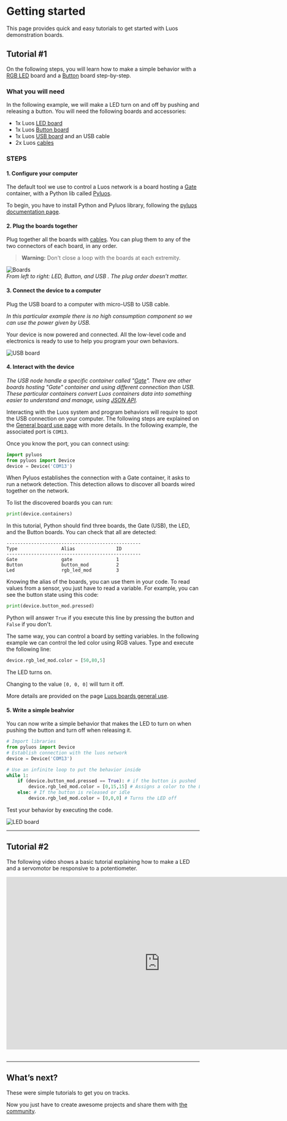 # Getting started

This page provides quick and easy tutorials to get started with Luos demonstration boards.

## Tutorial \#1
On the following steps, you will learn how to make a simple behavior with a [RGB LED](./boards_list/rgbled.md) board and a [Button](./boards_list/button.md) board step-by-step.

### What you will need
In the following example, we will make a LED turn on and off by pushing and releasing a button. You will need the following boards and accessories:

* 1x Luos [LED board](./boards_list/rgbled.md)
* 1x Luos [Button board](./boards_list/button.md)
* 1x Luos [USB board](./boards_list/usb.md) and an USB cable
* 2x Luos [cables](./boards_list/cables.md)

### STEPS

#### 1. Configure your computer
The default tool we use to control a Luos network is a board hosting a [Gate](../high/containers_list/gate.md) container, with a Python lib called [Pyluos](../high/pyluos.md).

To begin, you have to install Python and Pyluos library, following the [pyluos documentation page](../high/pyluos.html).

#### 2. Plug the boards together
Plug together all the boards with [cables](./boards_list/cables.md). You can plug them to any of the two connectors of each board, in any order.

> **Warning:** Don't close a loop with the boards at each extremity.


![Boards](../../_assets/img/quickstart-1.png)<br />
*From left to right: LED, Button, and USB . The plug order doesn’t matter.*

#### 3. Connect the device to a computer
Plug the USB board to a computer with micro-USB to USB cable.

*In this particular example there is no high consumption component so we can use the power given by USB.*

Your device is now powered and connected. All the low-level code and electronics is ready to use to help you program your own behaviors.

![USB board](../../_assets/img/quickstart-2.png)<br />

#### 4. Interact with the device
*The USB node handle a specific container called "[Gate](../high/containers_list/gate.md)". There are other boards hosting "Gate" container and using different connection than USB. These particular containers convert Luos containers data into something easier to understand and manage, using [JSON API](../high/json-api.md).*

Interacting with the Luos system and program behaviors will require to spot the USB connection on your computer. The following steps are explained on the [General board use page](./electronic-use.md) with more details. In the following example, the associated port is `COM13`.

Once you know the port, you can connect using:

```python
import pyluos
from pyluos import Device
device = Device('COM13')
```
When Pyluos establishes the connection with a Gate container, it asks to run a network detection. This detection allows to discover all boards wired together on the network.

To list the discovered boards you can run:

```python
print(device.containers)
```

In this tutorial, Python should find three boards, the Gate (USB), the LED, and the Button boards. You can check that all are detected:

```AsciiDoc
-------------------------------------------------
Type                Alias               ID
-------------------------------------------------
Gate                gate                1
Button              button_mod          2
Led                 rgb_led_mod         3
```

Knowing the alias of the boards, you can use them in your code.
To read values from a sensor, you just have to read a variable. For example, you can see the button state using this code:

```python
print(device.button_mod.pressed)
```

Python will answer `True` if you execute this line by pressing the button and `False` if you don't.

The same way, you can control a board by setting variables.
In the following example we can control the led color using RGB values. Type and execute the following line:

```python
device.rgb_led_mod.color = [50,80,5]
```

The LED turns on.

Changing to the value `[0, 0, 0]` will turn it off.

More details are provided on the page <a href="./electronic-use.md">Luos boards general use</a>.

#### 5. Write a simple beahvior
You can now write a simple behavior that makes the LED to turn on when pushing the button and turn off when releasing it.

```python
# Import libraries
from pyluos import Device
# Establish connection with the luos network
device = Device('COM13')

# Use an infinite loop to put the behavior inside
while 1:
    if (device.button_mod.pressed == True): # if the button is pushed
        device.rgb_led_mod.color = [0,15,15] # Assigns a color to the LED
    else: # If the button is released or idle
        device.rgb_led_mod.color = [0,0,0] # Turns the LED off
```

Test your behavior by executing the code.

![LED board](../../_assets/img/quickstart-3.png)

---
## Tutorial \#2
The following video shows a basic tutorial explaining how to make a LED and a servomotor be responsive to a potentiometer.

<iframe width="800" height="450" src="https://www.youtube.com/embed/ula16zdZgDk?feature=oembed" frameborder="0" allow="accelerometer; autoplay; encrypted-media; gyroscope; picture-in-picture" allowfullscreen></iframe><br /><br />


---
## What’s next?
These were simple tutorials to get you on tracks.

Now you just have to create awesome projects and share them with <a href="https://community.luos.io" target="_blank">the community</a>.
